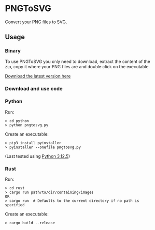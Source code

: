 # PNGToSVG

Convert your PNG files to SVG.

## Usage

### Binary

To use PNGToSVG you only need to download, extract the content of the zip, copy it where your PNG files are and double click on the executable.

[Download the latest version here](https://github.com/mayuso/PNGToSVG/releases)

### Download and use code

### Python

Run:

    > cd python
    > python pngtosvg.py

Create an executable:

    > pip3 install pyinstaller
    > pyinstaller --onefile pngtosvg.py

(Last tested using [Python 3.12.5](https://www.python.org/downloads/release/python-390/))

### Rust

Run:

    > cd rust
    > cargo run path/to/dir/containing/images
    OR
    > cargo run  # Defaults to the current directory if no path is specified

Create an executable:

    > cargo build --release